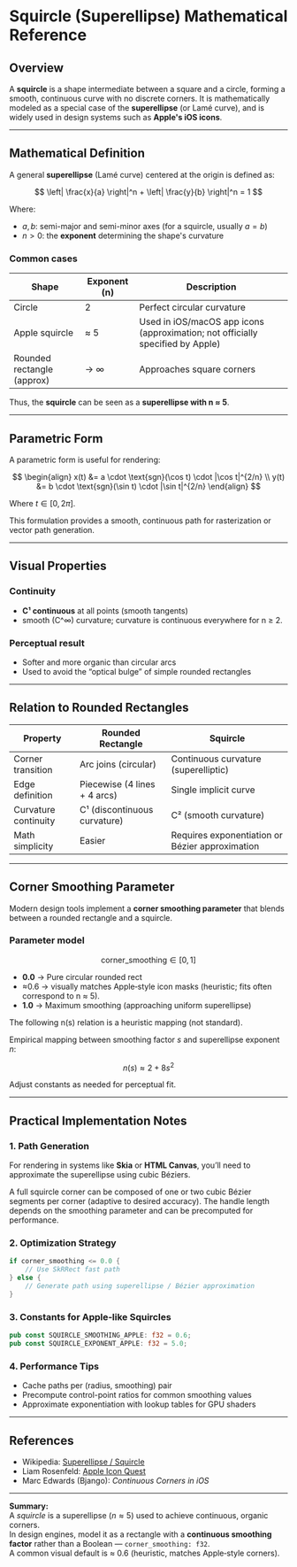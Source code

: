 # Squircle (Superellipse) Mathematical Reference

## Overview

A **squircle** is a shape intermediate between a square and a circle, forming a smooth, continuous curve with no discrete corners. It is mathematically modeled as a special case of the **superellipse** (or Lamé curve), and is widely used in design systems such as **Apple's iOS icons**.

---

## Mathematical Definition

A general **superellipse** (Lamé curve) centered at the origin is defined as:

$$
\left| \frac{x}{a} \right|^n + \left| \frac{y}{b} \right|^n = 1
$$

Where:

- $a, b$: semi-major and semi-minor axes (for a squircle, usually $a = b$)
- $n > 0$: the **exponent** determining the shape's curvature

### Common cases

| Shape                      | Exponent (n) | Description                                                                    |
| -------------------------- | ------------ | ------------------------------------------------------------------------------ |
| Circle                     | 2            | Perfect circular curvature                                                     |
| Apple squircle             | ≈ 5          | Used in iOS/macOS app icons (approximation; not officially specified by Apple) |
| Rounded rectangle (approx) | → ∞          | Approaches square corners                                                      |

Thus, the **squircle** can be seen as a **superellipse with n ≈ 5**.

---

## Parametric Form

A parametric form is useful for rendering:

$$
\begin{align}
x(t) &= a \cdot \text{sgn}(\cos t) \cdot |\cos t|^{2/n} \\
y(t) &= b \cdot \text{sgn}(\sin t) \cdot |\sin t|^{2/n}
\end{align}
$$

Where $t \in [0, 2\pi]$.

This formulation provides a smooth, continuous path for rasterization or vector path generation.

---

## Visual Properties

### Continuity

- **C¹ continuous** at all points (smooth tangents)
- smooth (C^∞) curvature; curvature is continuous everywhere for n ≥ 2.

### Perceptual result

- Softer and more organic than circular arcs
- Used to avoid the “optical bulge” of simple rounded rectangles

---

## Relation to Rounded Rectangles

| Property             | Rounded Rectangle            | Squircle                                        |
| -------------------- | ---------------------------- | ----------------------------------------------- |
| Corner transition    | Arc joins (circular)         | Continuous curvature (superelliptic)            |
| Edge definition      | Piecewise (4 lines + 4 arcs) | Single implicit curve                           |
| Curvature continuity | C¹ (discontinuous curvature) | C² (smooth curvature)                           |
| Math simplicity      | Easier                       | Requires exponentiation or Bézier approximation |

---

## Corner Smoothing Parameter

Modern design tools implement a **corner smoothing parameter** that blends between a rounded rectangle and a squircle.

### Parameter model

$$
\text{corner\_smoothing} \in [0, 1]
$$

- **0.0** → Pure circular rounded rect
- ≈0.6 → visually matches Apple‑style icon masks (heuristic; fits often correspond to n ≈ 5).
- **1.0** → Maximum smoothing (approaching uniform superellipse)

The following n(s) relation is a heuristic mapping (not standard).

Empirical mapping between smoothing factor $s$ and superellipse exponent $n$:

$$
n(s) \approx 2 + 8s^2
$$

Adjust constants as needed for perceptual fit.

---

## Practical Implementation Notes

### 1. Path Generation

For rendering in systems like **Skia** or **HTML Canvas**, you’ll need to approximate the superellipse using cubic Béziers.

A full squircle corner can be composed of one or two cubic Bézier segments per corner (adaptive to desired accuracy). The handle length depends on the smoothing parameter and can be precomputed for performance.

### 2. Optimization Strategy

```rust
if corner_smoothing <= 0.0 {
    // Use SkRRect fast path
} else {
    // Generate path using superellipse / Bézier approximation
}
```

### 3. Constants for Apple‑like Squircles

```rust
pub const SQUIRCLE_SMOOTHING_APPLE: f32 = 0.6;
pub const SQUIRCLE_EXPONENT_APPLE: f32 = 5.0;
```

### 4. Performance Tips

- Cache paths per (radius, smoothing) pair
- Precompute control-point ratios for common smoothing values
- Approximate exponentiation with lookup tables for GPU shaders

---

## References

- Wikipedia: [Superellipse / Squircle](https://en.wikipedia.org/wiki/Squircle)
- Liam Rosenfeld: [Apple Icon Quest](https://liamrosenfeld.com/posts/apple_icon_quest/)
- Marc Edwards (Bjango): _Continuous Corners in iOS_

---

**Summary:**  
A _squircle_ is a superellipse ($n≈5$) used to achieve continuous, organic corners.  
In design engines, model it as a rectangle with a **continuous smoothing factor** rather than a Boolean — `corner_smoothing: f32`.  
A common visual default is ≈ 0.6 (heuristic, matches Apple‑style corners).
